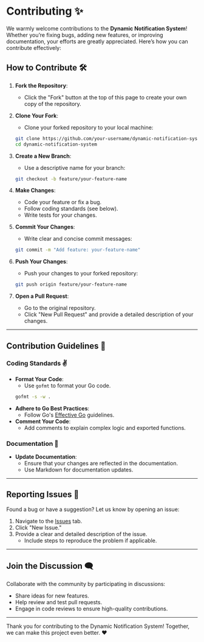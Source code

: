 # Contributing ✨

We warmly welcome contributions to the **Dynamic Notification System**! Whether you’re fixing bugs, adding new features, or improving documentation, your efforts are greatly appreciated. Here’s how you can contribute effectively:

## How to Contribute 🛠️

1. **Fork the Repository**:

    - Click the "Fork" button at the top of this page to create your own copy of the repository.

2. **Clone Your Fork**:
    - Clone your forked repository to your local machine:
     ```bash
     git clone https://github.com/your-username/dynamic-notification-system.git
     cd dynamic-notification-system
     ```

3. **Create a New Branch**:
    - Use a descriptive name for your branch:
     ```bash
     git checkout -b feature/your-feature-name
     ```

4. **Make Changes**:
    - Code your feature or fix a bug.
    - Follow coding standards (see below).
    - Write tests for your changes.

6. **Commit Your Changes**:
    - Write clear and concise commit messages:
     ```bash
     git commit -m "Add feature: your-feature-name"
     ```

7. **Push Your Changes**:
    - Push your changes to your forked repository:
     ```bash
     git push origin feature/your-feature-name
     ```

8. **Open a Pull Request**:
    - Go to the original repository.
    - Click "New Pull Request" and provide a detailed description of your changes.

---

## Contribution Guidelines 🔧

### Coding Standards ✌️
  - **Format Your Code**:
      - Use `gofmt` to format your Go code.
      ```bash
      gofmt -s -w .
      ```
  - **Adhere to Go Best Practices**:
      - Follow Go's [Effective Go](https://go.dev/doc/effective_go) guidelines.
  - **Comment Your Code**:
      - Add comments to explain complex logic and exported functions.

### Documentation 📖
- **Update Documentation**:
    - Ensure that your changes are reflected in the documentation.
    - Use Markdown for documentation updates.

---

## Reporting Issues 📢

Found a bug or have a suggestion? Let us know by opening an issue:

1. Navigate to the [Issues](https://github.com/zrougamed/dynamic-notification-system/issues) tab.
2. Click "New Issue."
3. Provide a clear and detailed description of the issue.
    - Include steps to reproduce the problem if applicable.

---

## Join the Discussion 🗨️

Collaborate with the community by participating in discussions:

  - Share ideas for new features.
  - Help review and test pull requests.
  - Engage in code reviews to ensure high-quality contributions.

---

Thank you for contributing to the Dynamic Notification System! Together, we can make this project even better. ❤️
